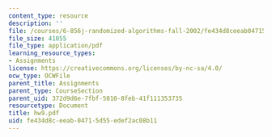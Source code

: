 ```yaml
---
content_type: resource
description: ''
file: /courses/6-856j-randomized-algorithms-fall-2002/fe434d8ceeab04715d55edef2ac08b11_hw9.pdf
file_size: 41055
file_type: application/pdf
learning_resource_types:
- Assignments
license: https://creativecommons.org/licenses/by-nc-sa/4.0/
ocw_type: OCWFile
parent_title: Assignments
parent_type: CourseSection
parent_uid: 372d9d6e-7fbf-5010-8feb-41f111353735
resourcetype: Document
title: hw9.pdf
uid: fe434d8c-eeab-0471-5d55-edef2ac08b11
---
```

